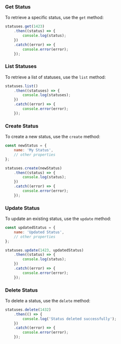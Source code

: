 
### Get Status

To retrieve a specific status, use the `get` method:

```javascript
statuses.get(1423)
    .then((status) => {
        console.log(status);
    })
    .catch((error) => {
        console.error(error);
    });
```

### List Statuses

To retrieve a list of statuses, use the `list` method:

```javascript
statuses.list()
    .then((statuses) => {
        console.log(statuses);
    })
    .catch((error) => {
        console.error(error);
    });
```

### Create Status

To create a new status, use the `create` method:

```javascript
const newStatus = {
    name: 'My Status',
    // other properties
};

statuses.create(newStatus)
    .then((status) => {
        console.log(status);
    })
    .catch((error) => {
        console.error(error);
    });
```

### Update Status

To update an existing status, use the `update` method:

```javascript
const updatedStatus = {
    name: 'Updated Status',
    // other properties
};

statuses.update(1423, updatedStatus)
    .then((status) => {
        console.log(status);
    })
    .catch((error) => {
        console.error(error);
    });
```

### Delete Status

To delete a status, use the `delete` method:

```javascript
statuses.delete(1432)
    .then(() => {
        console.log('Status deleted successfully');
    })
    .catch((error) => {
        console.error(error);
    });
```